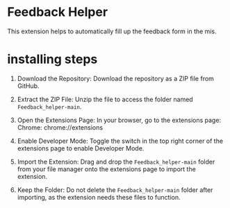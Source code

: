 # Feedback Helper
 This extension helps to automatically fill up the feedback form in the mis.

# installing steps

1. Download the Repository: Download the repository as a ZIP file from GitHub.

2. Extract the ZIP File: Unzip the file to access the folder named `Feedback_helper-main`.

3. Open the Extensions Page: In your browser, go to the extensions page: Chrome: chrome://extensions

4. Enable Developer Mode: Toggle the switch in the top right corner of the extensions page to enable Developer Mode.

5. Import the Extension: Drag and drop the `Feedback_helper-main` folder from your file manager onto the extensions page to import the extension.

6. Keep the Folder: Do not delete the `Feedback_helper-main` folder after importing, as the extension needs these files to function.

